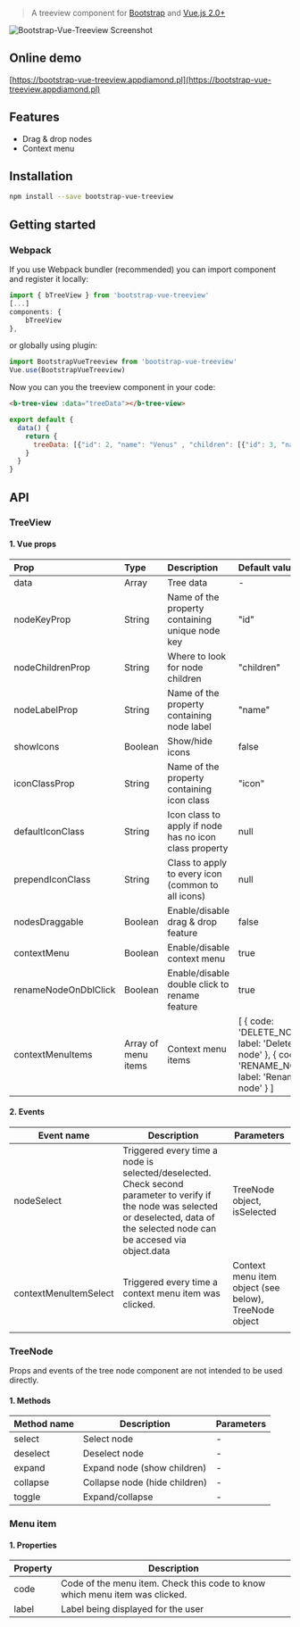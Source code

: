 

> A treeview component for [Bootstrap](https://getbootstrap.com/) and [Vue.js 2.0+](https://vuejs.org/)

![Bootstrap-Vue-Treeview Screenshot](https://raw.githubusercontent.com/kamil-lip/bootstrap-4-vue-treeview/master/screenshot.png)

## Online demo
[https://bootstrap-vue-treeview.appdiamond.pl](https://bootstrap-vue-treeview.appdiamond.pl)

## Features
- Drag & drop nodes
- Context menu

## Installation
```bash
npm install --save bootstrap-vue-treeview
```
## Getting started

### Webpack
If you use Webpack bundler (recommended) you can import component and register it locally:

```javascript
import { bTreeView } from 'bootstrap-vue-treeview'
[...]
components: {
	bTreeView
},
```
or globally using plugin:
```javascript
import BootstrapVueTreeview from 'bootstrap-vue-treeview'
Vue.use(BootstrapVueTreeview)
```

Now you can you the treeview component in your code:
```html
<b-tree-view :data="treeData"></b-tree-view>
```
```javascript
export default {
  data() {
    return {
      treeData: [{"id": 2, "name": "Venus" , "children": [{"id": 3, "name": "Neptune"}, {"id": 4, "name": "Stratus"} ] } ]
    }
  }
}
```

## API

### TreeView
#### 1. Vue props

| Prop             | Type          | Description            | Default value  | Required |
| :--------------- |:--------------|:-----------------------|:--------------|:------|
| data             | Array         | Tree data                      | - | Yes |
| nodeKeyProp      | String        | Name of the property containing unique node key | "id" | No |
| nodeChildrenProp | String        | Where to look for node children | "children" | No
| nodeLabelProp    | String        | Name of the property containing node label | "name" | No
| showIcons        | Boolean       | Show/hide icons        | false | No
| iconClassProp    | String        | Name of the property containing icon class | "icon" | No
| defaultIconClass | String        | Icon class to apply if node has no icon class property | null | No
| prependIconClass | String        | Class to apply to every icon (common to all icons) | null | No
| nodesDraggable   | Boolean       | Enable/disable drag & drop feature | false | No
| contextMenu      | Boolean       | Enable/disable context menu | true | No
| renameNodeOnDblClick | Boolean   | Enable/disable double click to rename feature | true | No
| contextMenuItems | Array of menu items         | Context menu items | [ { code: 'DELETE_NODE', label: 'Delete node' }, { code: 'RENAME_NODE', label: 'Rename node' } ] | No

#### 2. Events

| Event name            | Description                                                                                                                 | Parameters                                |
|-----------------------|-----------------------------------------------------------------------------------------------------------------------------|-------------------------------------------|
| nodeSelect            | Triggered every time a node is selected/deselected. Check second parameter to verify if the node was selected or deselected, data of the selected node can be accesed via object.data | TreeNode object, isSelected              |
| contextMenuItemSelect | Triggered every time a context menu item was clicked.                                                                       | Context menu item object (see below), TreeNode object |
|                       |                                                                                                                             |                                           |

### TreeNode

Props and events of the tree node component are not intended to be used directly.
#### 1. Methods
| Method name | Description                   | Parameters |
|-------------|-------------------------------|------------|
| select      | Select node                   | -          |
| deselect    | Deselect node                 | -          |
| expand      | Expand node (show children)   | -          |
| collapse    | Collapse node (hide children) | -          |
| toggle      | Expand/collapse               | -          |

### Menu item

#### 1. Properties

| Property | Description                        |
|----------|------------------------------------|
| code     | Code of the menu item. Check this code to know which menu item was clicked.            |
| label    | Label being displayed for the user |

